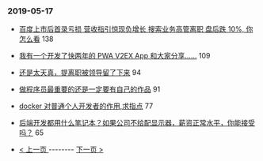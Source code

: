 ### 2019-05-17 
- [百度上市后首录亏损 营收指引惊现负增长 搜索业务高管离职 盘后跌 10%, 你怎么看](https://www.v2ex.com/t/564915) 138
- [我有一个开发了快两年的 PWA V2EX App 和大家分享……](https://www.v2ex.com/t/564917) 109
- [还是太天真，提离职被领导留了下来](https://www.v2ex.com/t/564939) 94
- [做程序员最重要的还是一定要有自己的作品](https://www.v2ex.com/t/564913) 91
- [docker 对普通个人开发者的作用,求指点](https://www.v2ex.com/t/564937) 77
- [后端开发都用什么笔记本？如果公司不给配显示器，薪资正常水平，你能接受吗？](https://www.v2ex.com/t/564878) 65 

- [ < 上一页 ](https://github.com/able8/v2ex-hot-record/blob/master/2019-05-16.md) -------- [ 下一页 > ](https://github.com/able8/v2ex-hot-record/blob/master/2019-05-18.md)